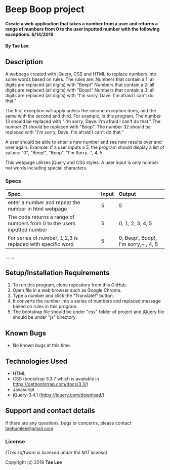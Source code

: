 # Beep Boop project

#### Create a web application that takes a number from a user and returns a range of numbers from 0 to the user inputted number with the following exceptions. 6/14/2019

#### By **Tae Lee**

## Description

A webpage created with jQuery, CSS and HTML to replace numbers into some words based on rules.
The rules are:
  Numbers that contain a 1: all digits are replaced (all digits) with "Beep!"
  Numbers that contain a 2: all digits are replaced (all digits) with "Boop!"
  Numbers that contain a 3: all digits are replaced (all digits) with "I'm sorry, Dave. I'm afraid I can't do that."

The first exception will apply unless the second exception does, and the same with the second and third. For example, in this program,
  The number 13 should be replaced with "I'm sorry, Dave. I'm afraid I can't do that."
  The number 21 should be replaced with "Boop".
  The number 32 should be replaced with "I'm sorry, Dave. I'm afraid I can't do that."

A user should be able to enter a new number and see new results over and over again.
Example: If a user inputs a 5, the program should display a list of values: "0", "Beep!", "Boop", "I'm Sorry...",
4, 5

This webpage utilizes jQuery and CSS styles. A user input is only number not words including special characters.

### Specs
| Spec.                                                                     | Input   | Output                               |
| :-------------------------------------------------------------------------| :------ | :----------------------------------- |
| enter a number and repeat the number in html webpage                      | 5       | 5                                    |
| The code returns a range of numbers from 0 to the users inputted number   | 5       | 0, 1, 2, 3, 4, 5                     |
| For series of number, 1,2,3 is replaced with specific word                | 5       | 0, Beep!, Boop!, I'm sorry,~ , 4, 5  |


...
...

## Setup/Installation Requirements

1. To run this program, clone repository from this GitHub.
2. Open file in a web browser such as Google Chrome.
3. Type a number and click the "Translate!" button.
4. It converts the number into a series of numbers and replaced message based on rules in this program.
5. The bootstrap file should be under "css" folder of project and jQuery file should be under "js" directory.

## Known Bugs
* No known bugs at this time.

## Technologies Used
  * HTML
  * CSS (bootstrap 3.3.7 which is available in https://getbootstrap.com/docs/3.3/)
  * Javascript
  * jQuery-3.4.1 (https://jquery.com/download/)

## Support and contact details

If there are any questions, bugs or concerns, please contact taebumlee@gmail.com

### License

*{This software is licensed under the MIT license}*

Copyright (c) 2019 **Tae Lee**
